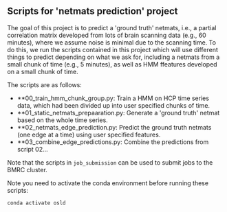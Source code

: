 Scripts for 'netmats prediction' project
------------------------------------------------------

The goal of this project is to predict a 'ground truth' netmats, i.e., a partial correlation matrix developed from lots of brain scanning data (e.g., 60 minutes), where we assume noise is minimal due to the scanning time. To do this, we run the scripts contained in this project which will use different things to predict depending on what we ask for, including a netmats from a small chunk of time (e.g., 5 minutes), as well as HMM ffeatures developed on a small chunk of time.

The scripts are as follows:

- **00_train_hmm_chunk_group.py: Train a HMM on HCP time series data, which had been divided up into user specified chunks of time.
- **01_static_netmats_prepaaration.py: Generate a 'ground truth' netmat based on the whole time series.
- **02_netmats_edge_prediction.py: Predict the ground truth netmats (one edge at a time) using user specified features.
- **03_combine_edge_predictions.py: Combine the predictions from script 02...

Note that the scripts in `job_submission` can be used to submit jobs to the BMRC cluster. 

Note you need to activate the conda environment before running these scripts:

    conda activate osld 

